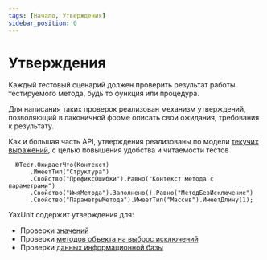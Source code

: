 ```yaml
---
tags: [Начало, Утверждения]
sidebar_position: 0
---
```


# Утверждения

Каждый тестовый сценарий должен проверить результат работы тестируемого метода, будь то функция или процедура.

Для написания таких проверок реализован механизм утверждений, позволяющий в лаконичной форме описать свои ожидания, требования к результату.


Как и большая часть API, утверждения реализованы по модели [текучих выражений](https://ru.wikipedia.org/wiki/Fluent_interface), с целью повышения удобства и читаемости тестов
  
  ```bsl
    ЮТест.ОжидаетЧто(Контекст)
        .ИмеетТип("Структура")
        .Свойство("ПрефиксОшибки").Равно("Контекст метода с параметрами")
        .Свойство("ИмяМетода").Заполнено().Равно("МетодБезИсключение")
        .Свойство("ПараметрыМетода").ИмеетТип("Массив").ИмеетДлину(1);
  ```

YaxUnit содержит утверждения для:

* Проверки [значений](assertions-base.md#доступные-методы)
* Проверки [методов объекта на выброс исключений](assertions-base.md#проверка-методов-объекта)
* Проверки [данных информационной базы](assertions-db.md)